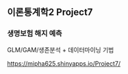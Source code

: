
## 이론통계학2 Project7

### 생명보험 해지 예측

GLM/GAM/생존분석 + 데이터마이닝 기법

https://mipha625.shinyapps.io/Project7/


